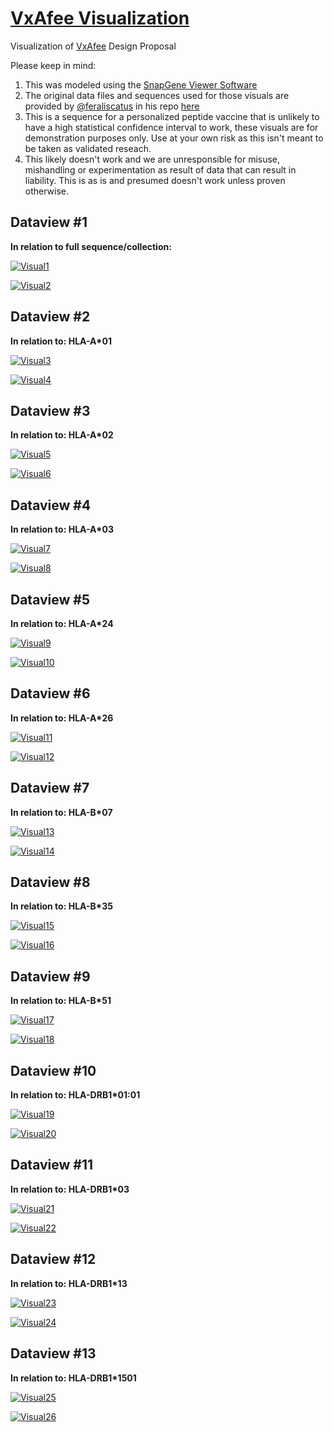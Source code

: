 # [VxAfee Visualization](https://cov19.github.io/VxAfee-Visualization/)
Visualization of [VxAfee](https://github.com/feraliscatus/VxAfee) Design Proposal

Please keep in mind:
1. This was modeled using the [SnapGene Viewer Software](https://www.snapgene.com/snapgene-viewer/)
2. The original data files and sequences used for those visuals are provided by [@feraliscatus](https://github.com/feraliscatus) in his repo [here](https://github.com/feraliscatus/VxAfee)
3. This is a sequence for a personalized peptide vaccine that is unlikely to have a high statistical confidence interval to work, these visuals are for demonstration purposes only. Use at your own risk as this isn't meant to be taken as validated reseach. 
4. This likely doesn't work and we are unresponsible for misuse, mishandling or experimentation as result of data that can result in liability. This is as is and presumed doesn't work unless proven otherwise.

## Dataview #1
**In relation to full sequence/collection:**  

[![Visual1](https://raw.githubusercontent.com/Cov19/VxAfee-Visualization/master/Visuals/Visual1.png)](https://github.com/Cov19/VxAfee-Visualization)

[![Visual2](https://raw.githubusercontent.com/Cov19/VxAfee-Visualization/master/Visuals/Visual2.png)](https://github.com/Cov19/VxAfee-Visualization)

## Dataview #2
**In relation to: HLA-A*01**  

[![Visual3](https://raw.githubusercontent.com/Cov19/VxAfee-Visualization/master/Visuals/Visual3.png)](https://github.com/Cov19/VxAfee-Visualization)

[![Visual4](https://raw.githubusercontent.com/Cov19/VxAfee-Visualization/master/Visuals/Visual4.png)](https://github.com/Cov19/VxAfee-Visualization)

## Dataview #3
**In relation to: HLA-A*02**  

[![Visual5](https://raw.githubusercontent.com/Cov19/VxAfee-Visualization/master/Visuals/Visual5.png)](https://github.com/Cov19/VxAfee-Visualization)

[![Visual6](https://raw.githubusercontent.com/Cov19/VxAfee-Visualization/master/Visuals/Visual6.png)](https://github.com/Cov19/VxAfee-Visualization)

## Dataview #4
**In relation to: HLA-A*03**  

[![Visual7](https://raw.githubusercontent.com/Cov19/VxAfee-Visualization/master/Visuals/Visual7.png)](https://github.com/Cov19/VxAfee-Visualization)

[![Visual8](https://raw.githubusercontent.com/Cov19/VxAfee-Visualization/master/Visuals/Visual8.png)](https://github.com/Cov19/VxAfee-Visualization)

## Dataview #5
**In relation to: HLA-A*24**

[![Visual9](https://raw.githubusercontent.com/Cov19/VxAfee-Visualization/master/Visuals/Visual9.png)](https://github.com/Cov19/VxAfee-Visualization)

[![Visual10](https://raw.githubusercontent.com/Cov19/VxAfee-Visualization/master/Visuals/Visual10.png)](https://github.com/Cov19/VxAfee-Visualization)

## Dataview #6
**In relation to: HLA-A*26**  

[![Visual11](https://raw.githubusercontent.com/Cov19/VxAfee-Visualization/master/Visuals/Visual11.png)](https://github.com/Cov19/VxAfee-Visualization)

[![Visual12](https://raw.githubusercontent.com/Cov19/VxAfee-Visualization/master/Visuals/Visual12.png)](https://github.com/Cov19/VxAfee-Visualization)

## Dataview #7
**In relation to: HLA-B*07**  

[![Visual13](https://raw.githubusercontent.com/Cov19/VxAfee-Visualization/master/Visuals/Visual13.png)](https://github.com/Cov19/VxAfee-Visualization)

[![Visual14](https://raw.githubusercontent.com/Cov19/VxAfee-Visualization/master/Visuals/Visual14.png)](https://github.com/Cov19/VxAfee-Visualization)

## Dataview #8
**In relation to: HLA-B*35**  

[![Visual15](https://raw.githubusercontent.com/Cov19/VxAfee-Visualization/master/Visuals/Visual15.png)](https://github.com/Cov19/VxAfee-Visualization)

[![Visual16](https://raw.githubusercontent.com/Cov19/VxAfee-Visualization/master/Visuals/Visual16.png)](https://github.com/Cov19/VxAfee-Visualization)

## Dataview #9
**In relation to: HLA-B*51**

[![Visual17](https://raw.githubusercontent.com/Cov19/VxAfee-Visualization/master/Visuals/Visual17.png)](https://github.com/Cov19/VxAfee-Visualization)

[![Visual18](https://raw.githubusercontent.com/Cov19/VxAfee-Visualization/master/Visuals/Visual18.png)](https://github.com/Cov19/VxAfee-Visualization)

## Dataview #10
**In relation to: HLA-DRB1*01:01**  

[![Visual19](https://raw.githubusercontent.com/Cov19/VxAfee-Visualization/master/Visuals/Visual19.png)](https://github.com/Cov19/VxAfee-Visualization)

[![Visual20](https://raw.githubusercontent.com/Cov19/VxAfee-Visualization/master/Visuals/Visual20.png)](https://github.com/Cov19/VxAfee-Visualization)

## Dataview #11
**In relation to: HLA-DRB1*03**  

[![Visual21](https://raw.githubusercontent.com/Cov19/VxAfee-Visualization/master/Visuals/Visual21.png)](https://github.com/Cov19/VxAfee-Visualization)

[![Visual22](https://raw.githubusercontent.com/Cov19/VxAfee-Visualization/master/Visuals/Visual22.png)](https://github.com/Cov19/VxAfee-Visualization)

## Dataview #12
**In relation to: HLA-DRB1*13**

[![Visual23](https://raw.githubusercontent.com/Cov19/VxAfee-Visualization/master/Visuals/Visual23.png)](https://github.com/Cov19/VxAfee-Visualization)

[![Visual24](https://raw.githubusercontent.com/Cov19/VxAfee-Visualization/master/Visuals/Visual24.png)](https://github.com/Cov19/VxAfee-Visualization)

## Dataview #13
**In relation to: HLA-DRB1*1501**  

[![Visual25](https://raw.githubusercontent.com/Cov19/VxAfee-Visualization/master/Visuals/Visual25.png)](https://github.com/Cov19/VxAfee-Visualization)

[![Visual26](https://raw.githubusercontent.com/Cov19/VxAfee-Visualization/master/Visuals/Visual26.png)](https://github.com/Cov19/VxAfee-Visualization)
